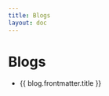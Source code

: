 ```yaml
---
title: Blogs
layout: doc
---
```


<script setup>
  import {data as blogs} from './blogs/blogs.data';
  import { withBase } from 'vitepress';
</script>
# Blogs 


<ul v-if="blogs.length > 0">
  <li v-for="blog of blogs">
    <a :href="withBase(blog.url)">{{ blog.frontmatter.title }}</a>
  </li>
</ul>
